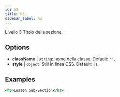 ```yaml
---
id: h3
title: h3
sidebar_label: h3
---
```


Livello 3 Titolo della sezione.

## Options

* __className__ | `string`: nome della classe. Default: `''`.
* __style__ | `object`: Stili in linea CSS. Default: `{}`.


## Examples

```jsx live
<h3>Lesson Sub-Section</h3>
```

